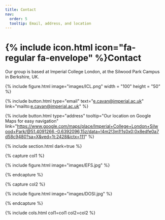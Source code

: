 ```yaml
---
title: Contact
nav:
  order: 5
  tooltip: Email, address, and location
---
```


# {% include icon.html icon="fa-regular fa-envelope" %}Contact

Our group is based at Imperial College London, at the Silwood Park Campus in Berkshire, UK.

{%
  include figure.html
  image="images/ICL.png"
  width = "100" 
  height = "50"
%}

{%
  include button.html
  type="email"
  text="e.cavan@imperial.ac.uk"
  link="mailto:e.cavan@imperial.ac.uk"
%}

{%
  include button.html
  type="address"
  tooltip="Our location on Google Maps for easy navigation"
  link="https://www.google.com/maps/place/Imperial+College+London+Silwood+Park/@51.4091266,-0.6392096,15z/data=!4m2!3m1!1s0x0:0x8edfe0a7d58c9480?sa=X&ved=1t:2428&ictx=111"
%}

{% include section.html dark=true %}

{% capture col1 %}

{%
  include figure.html
  image="images/EFS.jpg"
%}

{% endcapture %}

{% capture col2 %}

{%
  include figure.html
  image="images/DOSI.jpg"
%}

{% endcapture %}

{% include cols.html col1=col1 col2=col2 %}

